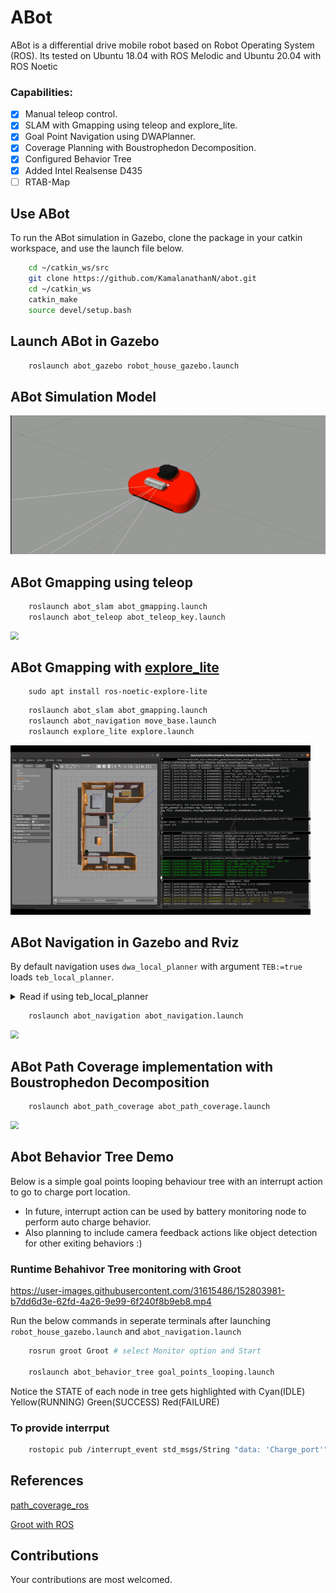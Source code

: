 # ABot

ABot is a differential drive mobile robot based on Robot Operating System (ROS). Its tested on Ubuntu 18.04 with ROS Melodic and Ubuntu 20.04 with ROS Noetic

### Capabilities:

- [x] Manual teleop control.
- [x] SLAM with Gmapping using teleop and explore_lite.
- [x] Goal Point Navigation using DWAPlanner.
- [x] Coverage Planning with Boustrophedon Decomposition.
- [x] Configured Behavior Tree 
- [x] Added Intel Realsense D435
- [ ] RTAB-Map

## Use ABot

To run the ABot simulation in Gazebo, clone the package in your catkin workspace, and use the launch file below.

```bash
    cd ~/catkin_ws/src
    git clone https://github.com/KamalanathanN/abot.git
    cd ~/catkin_ws
    catkin_make
    source devel/setup.bash
```

## Launch ABot in Gazebo

```bash
    roslaunch abot_gazebo robot_house_gazebo.launch
```

## ABot Simulation Model 

<img src="data/abot_model_depth.gif" style="zoom:130%;" />

## ABot Gmapping using teleop

```bash
    roslaunch abot_slam abot_gmapping.launch
    roslaunch abot_teleop abot_teleop_key.launch
```
<img src="data/abot_gmapping_house_32x_speed_cropped.gif" style="zoom:80%;" />

## ABot Gmapping with [explore_lite](http://wiki.ros.org/explore_lite)

```
    sudo apt install ros-noetic-explore-lite
```

```bash 
    roslaunch abot_slam abot_gmapping.launch
    roslaunch abot_navigation move_base.launch
    roslaunch explore_lite explore.launch
```
<img src="data/abot_exp.gif" style="zoom:80%;" />

## ABot Navigation in Gazebo and Rviz
By default navigation uses ```dwa_local_planner``` with argument ```TEB:=true``` loads ```teb_local_planner```.
<details>
<summary>Read if using teb_local_planner</summary>
<br>
The default teb_local_planner pkg did not show goal reached success.
Due to this multi goal sequence was not possible.
Temporary fix is to remove the installed teb_local_planner and 
clone this modified repo : https://github.com/KamalanathanN/teb_local_planner inside the workspace.
</details>

```bash
    roslaunch abot_navigation abot_navigation.launch
```
<img src="data/abot_goal_nav.gif" style="zoom:80%;" />

## ABot Path Coverage implementation with Boustrophedon Decomposition

```bash
    roslaunch abot_path_coverage abot_path_coverage.launch
```
<img src="data/abot_path_coverage_8x_speed_cropped.gif" style="zoom:80%;" />

## Abot Behavior Tree Demo

Below is a simple goal points looping behaviour tree with an interrupt action to go to charge port location.

- In future, interrupt action can be used by battery monitoring node to perform auto charge behavior.
- Also planning to include camera feedback actions like object detection for other exiting behaviors :)

### Runtime Behahivor Tree monitoring with Groot

https://user-images.githubusercontent.com/31615486/152803981-b7dd6d3e-62fd-4a26-9e99-6f240f8b9eb8.mp4

Run the below commands in seperate terminals after launching ```robot_house_gazebo.launch``` and ```abot_navigation.launch``` 
```bash
    rosrun groot Groot # select Monitor option and Start

    roslaunch abot_behavior_tree goal_points_looping.launch
```
Notice the STATE of each node in tree gets highlighted with Cyan(IDLE) Yellow(RUNNING) Green(SUCCESS) Red(FAILURE)

### To provide interrput 

```bash
    rostopic pub /interrupt_event std_msgs/String "data: 'Charge_port'"
```

## References

[path_coverage_ros](https://gitlab.com/Humpelstilzchen/path_coverage_ros/)

[Groot with ROS](https://medium.com/teamarimac/groot-with-ros-a8f7855f8e35)

## Contributions

Your contributions are most welcomed.
